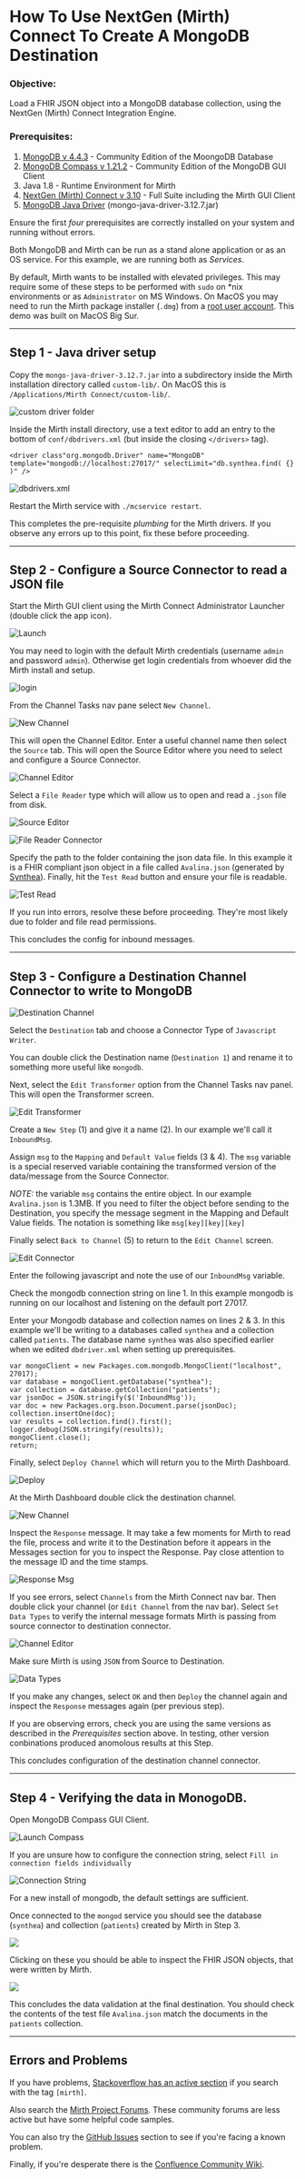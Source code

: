# How To Use NextGen (Mirth) Connect To Create A MongoDB Destination

### **Objective:** 
Load a FHIR JSON object into a MongoDB database collection, using the NextGen (Mirth) Connect Integration Engine. 

### **Prerequisites:**
1. [MongoDB v 4.4.3](https://www.mongodb.com/try/download/community) - Community Edition of the MoongoDB Database
2. [MongoDB Compass v 1.21.2](https://www.mongodb.com/try/download/compass) - Community Edition of the MongoDB GUI Client
3. Java 1.8 - Runtime Environment for Mirth
4. [NextGen (Mirth) Connect v 3.10](https://www.nextgen.com/products-and-services/nextgen-connect-integration-engine-downloads) - Full Suite including the Mirth GUI Client
5. [MongoDB Java Driver](https://mongodb.github.io/mongo-java-driver/)  (mongo-java-driver-3.12.7.jar)

Ensure the first *four* prerequisites are correctly installed on your system and running without errors.

Both MongoDB and Mirth can be run as a stand alone application or as an OS service. For this example, we are running both as *Services*.

By default, Mirth wants to be installed with elevated privileges. This may require some of these steps to be performed with `sudo` on *nix environments or as `Administrator` on MS Windows. On MacOS you may need to run the Mirth package installer (`.dmg`) from a [root user account](https://support.apple.com/en-us/HT204012). This demo was built on MacOS Big Sur.

---

## Step 1 - Java driver setup

Copy the `mongo-java-driver-3.12.7.jar` into a subdirectory inside the Mirth installation directory called `custom-lib/`. On MacOS this is `/Applications/Mirth Connect/custom-lib/`.

![custom driver folder](img/0.2.png "Folders for custom drivers")

Inside the Mirth install directory, use a text editor to add an entry to the bottom of `conf/dbdrivers.xml` (but inside the closing `</drivers>` tag).

    <driver class"org.mongodb.Driver" name="MongoDB" template="mongodb://localhost:27017/" selectLimit="db.synthea.find( {} )" />

![dbdrivers.xml](img/0.1.png "dbdrivers.xml")

Restart the Mirth service with `./mcservice restart`. 

This completes the pre-requisite *plumbing* for the Mirth drivers. If you observe any errors up to this point, fix these before proceeding.

---

## Step 2 - Configure a Source Connector to read a JSON file

Start the Mirth GUI client using the Mirth Connect Administrator Launcher (double click the app icon). 

![Launch](img/0.4.png)

You may need to login with the default Mirth credentials (username `admin` and password `admin`). Otherwise get login credentials from whoever did the Mirth install and setup.

![login](img/0.3.png)

From the Channel Tasks nav pane select `New Channel`.

![New Channel](img/1.0.png)

This will open the Channel Editor. Enter a useful channel name then select the `Source` tab. This will open the Source Editor where you need to select and configure a Source Connector.

![Channel Editor](img/1.1.png "Channel Editor")

 Select a `File Reader` type which will allow us to open and read a `.json` file from disk.

![Source Editor](img/2.0.png "Source Editor")

![File Reader Connector](img/2.1.png  "File Reader Connector Screen")

Specify the path to the folder containing the json data file. In this example it is a FHIR compliant json object in a file called `Avalina.json` (generated by [Synthea](https://synthetichealth.github.io/synthea/)). Finally, hit the `Test Read` button and ensure your file is readable.

![Test Read](img/2.2.png "Test Read Success")

If you run into errors, resolve these before proceeding. They're most likely due to folder and file read permissions.

This concludes the config for inbound messages.

---

## Step 3 - Configure a Destination Channel Connector to write to MongoDB

![Destination Channel](img/3.0.png "Destination Connector")

Select the `Destination` tab and choose a Connector Type of `Javascript Writer`.

You can double click the Destination name (`Destination 1`) and rename it to something more useful like `mongodb`.

Next, select the `Edit Transformer` option from the Channel Tasks nav panel. This will open the Transformer screen.

![Edit Transformer](img/3.1.png "Edit Transformer")

Create a `New Step` (1) and give it a name (2). In our example we'll call it `InboundMsg`.

 Assign `msg` to the `Mapping` and `Default Value` fields (3 & 4). The `msg` variable is a special reserved variable containing the transformed version of the data/message from the Source Connector.

 *NOTE:* the variable `msg` contains the entire object. In our example `Avalina.json` is 1.3MB. If you need to filter the object before sending to the Destination, you specify the message segment in the Mapping and Default Value fields. The notation is something like `msg[key][key][key]`

Finally select `Back to Channel` (5) to return to the `Edit Channel` screen.

![Edit Connector](img/3.2.png)

Enter the following javascript and note the use of our `InboundMsg` variable.

Check the mongodb connection string on line 1. In this example mongodb is running on our localhost and listening on the default port 27017.

Enter your Mongodb database and collection names on lines 2 & 3. In this example we'll be writing to a databases called `synthea` and a collection called `patients`. The database name `synthea` was also specified earlier when we edited `dbdriver.xml` when setting up prerequisites.

    var mongoClient = new Packages.com.mongodb.MongoClient("localhost", 27017);
    var database = mongoClient.getDatabase("synthea");
    var collection = database.getCollection("patients");
    var jsonDoc = JSON.stringify($('InboundMsg'));
    var doc = new Packages.org.bson.Document.parse(jsonDoc);
    collection.insertOne(doc);
    var results = collection.find().first();
    logger.debug(JSON.stringify(results));
    mongoClient.close();
    return;

Finally, select `Deploy Channel` which will return you to the Mirth Dashboard.

![Deploy](img/3.3.png)

At the Mirth Dashboard double click the destination channel.

![New Channel](img/3.4.png)

Inspect the `Response` message. It may take a few moments for Mirth to read the file, process and write it to the Destination before it appears in the Messages section for you to inspect the Response. Pay close attention to the message ID and the time stamps.

![Response Msg](img/3.5.png)

If you see errors, select `Channels` from the Mirth Connect nav bar. Then double click your channel (or `Edit Channel` from the nav bar). Select `Set Data Types` to verify the internal message formats Mirth is passing from source connector to destination connector.

![Channel Editor](img/3.6.png)

Make sure Mirth is using `JSON` from Source to Destination.

![Data Types](img/3.7.png)

If you make any changes, select `OK` and then `Deploy` the channel again and inspect the `Response` messages again (per previous step).

If you are observing errors, check you are using the same versions as described in the *Prerequisites* section above. In testing, other version conbinations produced anomolous results at this Step.

This concludes configuration of the destination channel connector.  

---

## Step 4 - Verifying the data in MonogoDB.

Open MongoDB Compass GUI Client.

![Launch Compass](img/4.0.png)

If you are unsure how to configure the connection string, select `Fill in connection fields individually`

![Connection String](img/4.1.png)

For a new install of mongodb, the default settings are sufficient.

Once connected to the `mongod` service you should see the database (`synthea`) and collection (`patients`) created by Mirth in Step 3.

![](img/4.2.png)

Clicking on these you should be able to inspect the FHIR JSON objects, that were written by Mirth.

![](img/4.3.png)

This concludes the data validation at the final destination. You should check the contents of the test file `Avalina.json` match the documents in the `patients` collection.

---

## Errors and Problems

If you have problems, [Stackoverflow has an active section](https://stackoverflow.com/questions/tagged/mirth) if you search with the tag `[mirth]`.

Also search the [Mirth Project Forums](https://forums.mirthproject.io/forum/mirth-connect/support). These community forums are less active but have some helpful code samples.

You can also try the [GitHub Issues](https://github.com/nextgenhealthcare/connect) section to see if you're facing a known problem.

Finally, if you're desperate there is the [Confluence Community Wiki](http://www.mirthcorp.com/community/wiki/dashboard.action). 

